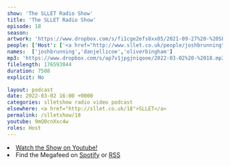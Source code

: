 ```yaml
---
show: 'The SLLET Radio Show'
title: 'The SLLET Radio Show'
episode: 18
season: 
artwork: 'https://www.dropbox.com/s/fi1cge2efs8xx05/2021-09-27%20-%20SLLET%20radio%20square.png?raw=1'
people: ['Host': ['<a href="http://www.sllet.co.uk/people/joshbrunning">Josh Brunning</a>','<a href="http://www.sllet.co.uk/people/danjellicoe">Dan Jellicoe</a>'],'Guests':'<a href="http://www.sllet.co.uk/people/oliverbingham">Oliver Bingham</a>']
names:  ['joshbrunning','danjellicoe','oliverbingham']
mp3: 'https://www.dropbox.com/s/ap7v1jpgjniqooe/2022-03-02%20-%2018.mp3?raw=1'
filelength: 176593044
duration: 7508
explicit: No

layout: podcast
date: 2022-03-02 16:00 +0000
categories: slletshow radio video podcast
elsewhere: <a href="http://sllet.co.uk/18">SLLET</a>
permalink: /slletshow/18
youtube: 9mQ0cnXxc4w
roles: Host
---
```


<li><a href="https://youtu.be/9mQ0cnXxc4w">Watch the Show on Youtube!</a></li>
<li>Find the Megafeed on <a href="https://open.spotify.com/show/1WGc6YCF3UfAL7E62gHLAS?si=eff5901deb8d498e">Spotify</a> or <a href="https://anchor.fm/s/849e58ac/podcast/rss">RSS</a></li>
